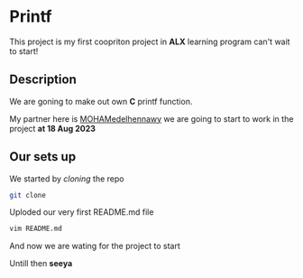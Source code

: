 # Printf
This project is my first coopriton project in **ALX** learning program can't wait to start! 
## Description

We are goning to make out own **C** printf function.

My partner here is [MOHAMedelhennawy](https://github.com/MOHAMedelhennawy) we are going to start to work in the project **at 18 Aug 2023**

## Our sets up

We started by _cloning_ the repo 

```bash
git clone
```
Uploded our very first README.md file 
```bash
vim README.md
```
And now we are wating for the project to start 

Untill then **seeya**